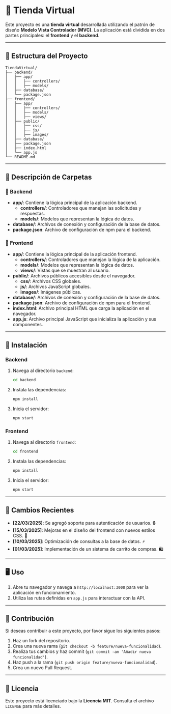 # 🛒 Tienda Virtual

Este proyecto es una **tienda virtual** desarrollada utilizando el patrón de diseño **Modelo Vista Controlador (MVC)**. La aplicación está dividida en dos partes principales: el **frontend** y el **backend**.

---

## 📂 Estructura del Proyecto

```
TiendaVirtual/
├── backend/
│   ├── app/
│   │   ├── controllers/
│   │   ├── models/
│   ├── database/
│   └── package.json
├── frontend/
│   ├── app/
│   │   ├── controllers/
│   │   ├── models/
│   │   ├── views/
│   ├── public/
│   │   ├── css/
│   │   ├── js/
│   │   ├── images/
│   ├── database/
│   ├── package.json
│   ├── index.html
│   └── app.js
└── README.md
```

---

## 📁 Descripción de Carpetas

### 🔧 Backend

- **app/**: Contiene la lógica principal de la aplicación backend.
    - **controllers/**: Controladores que manejan las solicitudes y respuestas.
    - **models/**: Modelos que representan la lógica de datos.
- **database/**: Archivos de conexión y configuración de la base de datos.
- **package.json**: Archivo de configuración de npm para el backend.

### 🎨 Frontend

- **app/**: Contiene la lógica principal de la aplicación frontend.
    - **controllers/**: Controladores que manejan la lógica de la aplicación.
    - **models/**: Modelos que representan la lógica de datos.
    - **views/**: Vistas que se muestran al usuario.
- **public/**: Archivos públicos accesibles desde el navegador.
    - **css/**: Archivos CSS globales.
    - **js/**: Archivos JavaScript globales.
    - **images/**: Imágenes públicas.
- **database/**: Archivos de conexión y configuración de la base de datos.
- **package.json**: Archivo de configuración de npm para el frontend.
- **index.html**: Archivo principal HTML que carga la aplicación en el navegador.
- **app.js**: Archivo principal JavaScript que inicializa la aplicación y sus componentes.

---

## 🚀 Instalación

### Backend

1. Navega al directorio `backend`:
     ```sh
     cd backend
     ```
2. Instala las dependencias:
     ```sh
     npm install
     ```
3. Inicia el servidor:
     ```sh
     npm start
     ```

### Frontend

1. Navega al directorio `frontend`:
     ```sh
     cd frontend
     ```
2. Instala las dependencias:
     ```sh
     npm install
     ```
3. Inicia el servidor:
     ```sh
     npm start
     ```

---

## 🌟 Cambios Recientes

- **[22/03/2025]**: Se agregó soporte para autenticación de usuarios. 🔒
- **[15/03/2025]**: Mejoras en el diseño del frontend con nuevos estilos CSS. 🎨
- **[10/03/2025]**: Optimización de consultas a la base de datos. ⚡
- **[01/03/2025]**: Implementación de un sistema de carrito de compras. 🛍️

---

## 🖥️ Uso

1. Abre tu navegador y navega a `http://localhost:3000` para ver la aplicación en funcionamiento.
2. Utiliza las rutas definidas en `app.js` para interactuar con la API.

---

## 🤝 Contribución

Si deseas contribuir a este proyecto, por favor sigue los siguientes pasos:

1. Haz un fork del repositorio.
2. Crea una nueva rama (`git checkout -b feature/nueva-funcionalidad`).
3. Realiza tus cambios y haz commit (`git commit -am 'Añadir nueva funcionalidad'`).
4. Haz push a la rama (`git push origin feature/nueva-funcionalidad`).
5. Crea un nuevo Pull Request.

---

## 📜 Licencia

Este proyecto está licenciado bajo la **Licencia MIT**. Consulta el archivo `LICENSE` para más detalles.
